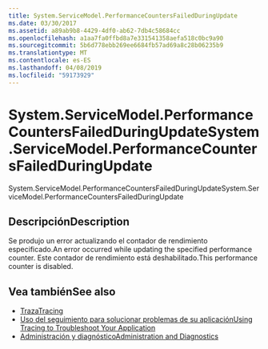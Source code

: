 ```yaml
---
title: System.ServiceModel.PerformanceCountersFailedDuringUpdate
ms.date: 03/30/2017
ms.assetid: a89ab9b8-4429-4df0-ab62-7db4c58684cc
ms.openlocfilehash: a1aa7fa0ffbd8a7e331541358aefa518c0bc9a90
ms.sourcegitcommit: 5b6d778ebb269ee6684fb57ad69a8c28b06235b9
ms.translationtype: MT
ms.contentlocale: es-ES
ms.lasthandoff: 04/08/2019
ms.locfileid: "59173929"
---
```

# <a name="systemservicemodelperformancecountersfailedduringupdate"></a><span data-ttu-id="2affb-102">System.ServiceModel.PerformanceCountersFailedDuringUpdate</span><span class="sxs-lookup"><span data-stu-id="2affb-102">System.ServiceModel.PerformanceCountersFailedDuringUpdate</span></span>
<span data-ttu-id="2affb-103">System.ServiceModel.PerformanceCountersFailedDuringUpdate</span><span class="sxs-lookup"><span data-stu-id="2affb-103">System.ServiceModel.PerformanceCountersFailedDuringUpdate</span></span>  
  
## <a name="description"></a><span data-ttu-id="2affb-104">Descripción</span><span class="sxs-lookup"><span data-stu-id="2affb-104">Description</span></span>  
 <span data-ttu-id="2affb-105">Se produjo un error actualizando el contador de rendimiento especificado.</span><span class="sxs-lookup"><span data-stu-id="2affb-105">An error occurred while updating the specified performance counter.</span></span> <span data-ttu-id="2affb-106">Este contador de rendimiento está deshabilitado.</span><span class="sxs-lookup"><span data-stu-id="2affb-106">This performance counter is disabled.</span></span>  
  
## <a name="see-also"></a><span data-ttu-id="2affb-107">Vea también</span><span class="sxs-lookup"><span data-stu-id="2affb-107">See also</span></span>

- [<span data-ttu-id="2affb-108">Traza</span><span class="sxs-lookup"><span data-stu-id="2affb-108">Tracing</span></span>](../../../../../docs/framework/wcf/diagnostics/tracing/index.md)
- [<span data-ttu-id="2affb-109">Uso del seguimiento para solucionar problemas de su aplicación</span><span class="sxs-lookup"><span data-stu-id="2affb-109">Using Tracing to Troubleshoot Your Application</span></span>](../../../../../docs/framework/wcf/diagnostics/tracing/using-tracing-to-troubleshoot-your-application.md)
- [<span data-ttu-id="2affb-110">Administración y diagnóstico</span><span class="sxs-lookup"><span data-stu-id="2affb-110">Administration and Diagnostics</span></span>](../../../../../docs/framework/wcf/diagnostics/index.md)

